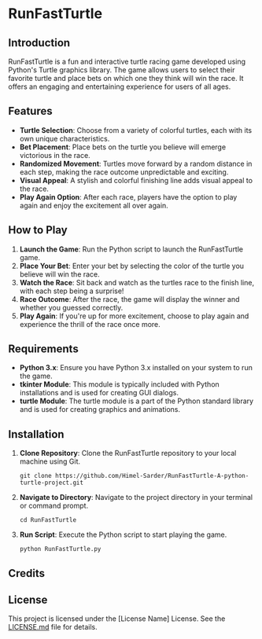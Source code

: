 # RunFastTurtle

## Introduction
RunFastTurtle is a fun and interactive turtle racing game developed using Python's Turtle graphics library. The game allows users to select their favorite turtle and place bets on which one they think will win the race. It offers an engaging and entertaining experience for users of all ages.

## Features
- **Turtle Selection**: Choose from a variety of colorful turtles, each with its own unique characteristics.
- **Bet Placement**: Place bets on the turtle you believe will emerge victorious in the race.
- **Randomized Movement**: Turtles move forward by a random distance in each step, making the race outcome unpredictable and exciting.
- **Visual Appeal**: A stylish and colorful finishing line adds visual appeal to the race.
- **Play Again Option**: After each race, players have the option to play again and enjoy the excitement all over again.

## How to Play
1. **Launch the Game**: Run the Python script to launch the RunFastTurtle game.
2. **Place Your Bet**: Enter your bet by selecting the color of the turtle you believe will win the race.
3. **Watch the Race**: Sit back and watch as the turtles race to the finish line, with each step being a surprise!
4. **Race Outcome**: After the race, the game will display the winner and whether you guessed correctly.
5. **Play Again**: If you're up for more excitement, choose to play again and experience the thrill of the race once more.

## Requirements
- **Python 3.x**: Ensure you have Python 3.x installed on your system to run the game.
- **tkinter Module**: This module is typically included with Python installations and is used for creating GUI dialogs.
- **turtle Module**: The turtle module is a part of the Python standard library and is used for creating graphics and animations.

## Installation
1. **Clone Repository**: Clone the RunFastTurtle repository to your local machine using Git.
   ```
   git clone https://github.com/Himel-Sarder/RunFastTurtle-A-python-turtle-project.git
   ```
2. **Navigate to Directory**: Navigate to the project directory in your terminal or command prompt.
   ```
   cd RunFastTurtle
   ```
3. **Run Script**: Execute the Python script to start playing the game.
   ```
   python RunFastTurtle.py
   ```

## Credits


## License
This project is licensed under the [License Name] License. See the [LICENSE.md](LICENSE.md) file for details.
